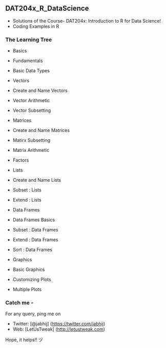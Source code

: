 ## DAT204x_R_DataScience

- Solutions of the Course- DAT204x: Introduction to R for Data Science!
- Coding Examples in R

### The Learning Tree

- Basics
 - Fundamentals
 - Basic Data Types
 
- Vectors
 - Create and Name Vectors
 - Vector Arithmetic
 - Vector Subsetting
 
- Matrices
 - Create and Name Matrices
 - Matirx Subsetting
 - Matrix Arithmetic
 
- Factors
 
- Lists
 - Create and Name Lists
 - Subset : Lists
 - Extend : Lists
 
- Data Frames
 - Data Frames Basics
 - Subset : Data Frames
 - Extend : Data Frames
 - Sort : Data Frames
 
- Graphics
 - Basic Graphics
 - Customizing Plots
 - Multiple Plots

### Catch me -

For any query, ping me on 
- Twitter: [@jabhij] (https://twitter.com/jabhij)
- Web: [LetUsTweak] (http://letustweak.com)

Hope, it helps!!  ヅ
